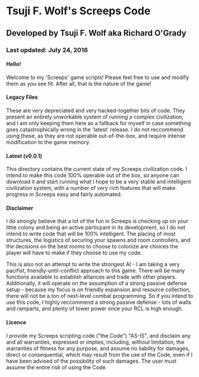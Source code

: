 # Tsuji F. Wolf's Screeps Code
## Developed by Tsuji F. Wolf aka Richard O'Grady
### Last updated: July 24, 2016

#### Hello!
Welcome to my 'Screeps' game scripts! Please feel free to use and modify them as you see fit. After all, that is the nature of the game!

#### Legacy Files
These are very depreciated and very hacked-together bits of code. They present an entirely unworkable system of running a complex civilization, and I am only keeping them here as a fallback for myself in case something goes catastrophically wrong in the 'latest' release. I do not reccommend using these, as they are not operable out-of-the-box, and require intense modification to the game memory.

#### Latest (v0.0.1)
This directory contains the current state of my Screeps civilization code. I intend to make this code 100% operable out of the box, so anyone can download it and start running what I hope to be a very stable and intelligent civilization system, with a number of very rich features that will make progress in Screeps easy and fairly automated.

#### Disclaimer
I do strongly believe that a lot of the fun in Screeps is checking up on your little colony and being an active particpant in its development, so I do not intend to write code that will be 100% intelligent. The placing of most structures, the logistics of securing your spawns and room controllers, and the decisions on the best rooms to choose to colonize are choices the player will have to make if they choose to use my code.

This is also not an attempt to write the strongest AI - I am taking a very pacifist, friendly-until-conflict approach to this game. There will be many functions available to establish alliances and trade with other players. Additionally, it will operate on the assumption of a strong passive defense setup - because my focus is on friendly expansion and resource collection, there will not be a ton of next-level combat programming. So if you intend to use this code, I highly reccommend a strong passive defense - lots of walls and ramparts, and plenty of tower power once your RCL is high enough.

#### Licence
I provide my Screeps scripting code ("the Code") "AS-IS", and disclaim any and all warranties, expressed or implies, including, without limitation, the warranties of fitness for any purpose, and assume no liability for damages, direct or consequential, which may result from the use of the Code, even if I have been advised of the possibility of such damages. The user must assume the entire risk of using the Code.
